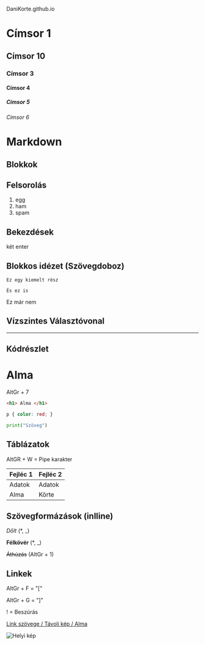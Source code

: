DaniKorte.github.io

# Címsor 1
## Címsor 10
### Címsor 3
#### Címsor 4
##### Címsor 5
###### Címsor 6

# Markdown

## **Blokkok**


## Felsorolás

1. egg
1. ham
1. spam 

## Bekezdések 

két enter

## Blokkos idézet (Szövegdoboz)

    Ez egy kiemelt rész

    És ez is

Ez már nem

## Vízszintes Választóvonal

---

## Kódrészlet



<h1> Alma </h1> 

AltGr + 7

``` html
<h1> Alma </h1>
```

``` css
p { color: red; }
```

``` python
print("Szöveg")
```

## Táblázatok

AltGR + W = Pipe karakter

Fejléc 1 | Fejléc 2
---------|---------
Adatok | Adatok
Alma | Körte

## Szövegformázások (inlline)

*Dőlt* (*, _)

**Félkövér** (*, _)

~~Áthúzás~~ (AltGr + 1)

## Linkek

AltGr + F = "["

AltGr + G = "]"   

! = Beszúrás

[Link szövege / Távoli kép / Alma](https://www.google.com/search?sca_esv=1ddba70af590f790&sca_upv=1&q=alma&udm=2&fbs=AEQNm0CRjlOtE433-CvsDZEksQ8zUchZAntv9lLo-e4ZT42ralptAFul-D5diXoQM33k0zvgpoAhgq1ZY2rYQFe2bt3-hWa7bdR2HHiMKJRCGcKG7DBBKRct9eEHMHEspMHW8xx7COeupNfzA-alHF_EWgSeoIFgs3GaHkFo8ArRGKgSmSTIEn6Uc-BfSX4OrPplEa1OclTRfuRUmpBTN_Zi4JbLOH1lWpsIRz2s6o_QfBaElPTKweA&sa=X&ved=2ahUKEwic06HujuCIAxV1g_0HHXWlG5IQtKgLegQICRAB&biw=1920&bih=919&dpr=1#vhid=vNvulxSplKzTSM&vssid=mosaic)

![Helyi kép](Kép.jpg)





